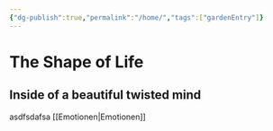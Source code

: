 ```yaml
---
{"dg-publish":true,"permalink":"/home/","tags":["gardenEntry"]}
---
```


# The Shape of Life
## Inside of a beautiful twisted mind
asdfsdafsa
[[Emotionen\|Emotionen]]